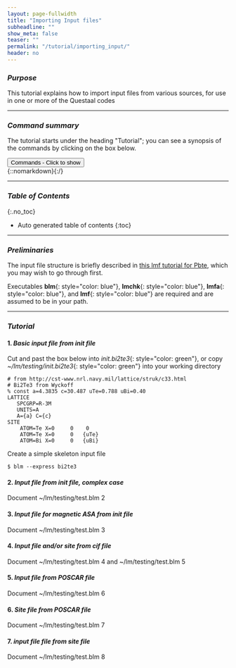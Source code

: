 ```yaml
---
layout: page-fullwidth
title: "Importing Input files"
subheadline: ""
show_meta: false
teaser: ""
permalink: "/tutorial/importing_input/"
header: no
---
```


### _Purpose_

This tutorial explains how to import input files from various sources,
for use in one or more of the Questaal codes

_____________________________________________________________

### _Command summary_

The tutorial starts under the heading "Tutorial"; you can see a synopsis of the commands by clicking on the box below.

<div onclick="elm = document.getElementById('1'); if(elm.style.display == 'none') elm.style.display = 'block'; else elm.style.display = 'none';"><button type="button" class="button tiny radius">Commands - Click to show</button></div>
{::nomarkdown}<div style="display:none;margin:0px 25px 0px 25px;"id="1">{:/}

Build a simple input file from an _init_{: style="color: green"} file

    cp ~/lm/testing/init.bi2te3
    blm --express bi2te3 

Input file from _init_{: style="color: green"} file, complex case

    cp ~/lm/testing/init.sbsei .
    blm --gw --addes --fixpos:tol=1e-2 --scalp=1 --xshftx=0,0,-0.0398106/2 --wsitex init.sbsei

Input file from _init_{: style="color: green"} file, magnetic ASA

    cp ~/lm/testing/init.fept .
    blm --mag --asa --gf --nk=10 fept

Input and/or site files from _cif_{: style="color: green"} file

    cp ~/lm/testing/cif2cell.batio3 .
    cif2init cif2cell.batio3
    mv init init.batio3
    blm --noshorten --wsitex batio3
    cp ~/lm/testing/cif2cell.batio3 .
    cif2site cif2cell.batio3

Input and/or site files from _POSCAR_{: style="color: green"} file

    cp ~/lm/testing/POSCAR.zn3as2 POSCAR
	poscar2init > init.zn3as2
	blm --express=0 zn3as2 --fixpos:tol=1e-6 > out.zn3as2
    cp actrl.zn3as2 ctrl.zn3as2
    lmchk ctrl.zn3as2 --fixpos:tol=1e-6 --shell:r=.2 >> out.zn3as2

    cp ~/lm/testing/sitein.fe2p .
	blm fe2p --rdsite --express=1 --mag --findes --asa --omax=.00

    ... to be finished

{::nomarkdown}</div>{:/}

_____________________________________________________________

### _Table of Contents_
{:.no_toc}
*  Auto generated table of contents
{:toc}

_____________________________________________________________

### _Preliminaries_

The input file structure is briefly described in [this lmf tutorial for Pbte](https://lordcephei.github.io/lmf_tutorial/), which you may wish to go through first.

Executables **blm**{: style="color: blue"}, **lmchk**{: style="color: blue"}, **lmfa**{: style="color: blue"}, and **lmf**{: style="color: blue"} are required and are assumed to be in your path. 

_____________________________________________________________

### _Tutorial_

#### 1. _Basic input file from init file_

Cut and past the box below into _init.bi2te3_{: style="color: green"},
or copy _~/lm/testing/init.bi2te3_{: style="color: green"} into your working directory

~~~
# from http://cst-www.nrl.navy.mil/lattice/struk/c33.html
# Bi2Te3 from Wyckoff
% const a=4.3835 c=30.487 uTe=0.788 uBi=0.40
LATTICE
   SPCGRP=R-3M
   UNITS=A
   A={a} C={c}
SITE
    ATOM=Te X=0     0    0
    ATOM=Te X=0     0   {uTe}
    ATOM=Bi X=0     0   {uBi}
~~~

Create a simple skeleton input file

    $ blm --express bi2te3

#### 2. _Input file from init file, complex case_

Document ~/lm/testing/test.blm 2


#### 3. _Input file for magnetic ASA from init file_

Document ~/lm/testing/test.blm 3

#### 4. _Input file and/or site from cif file_

Document ~/lm/testing/test.blm 4 and ~/lm/testing/test.blm 5

#### 5. _Input file from POSCAR file_

Document ~/lm/testing/test.blm 6

#### 6. _Site file from POSCAR file_

Document ~/lm/testing/test.blm 7

#### 7. _input file file from site file_

Document ~/lm/testing/test.blm 8



